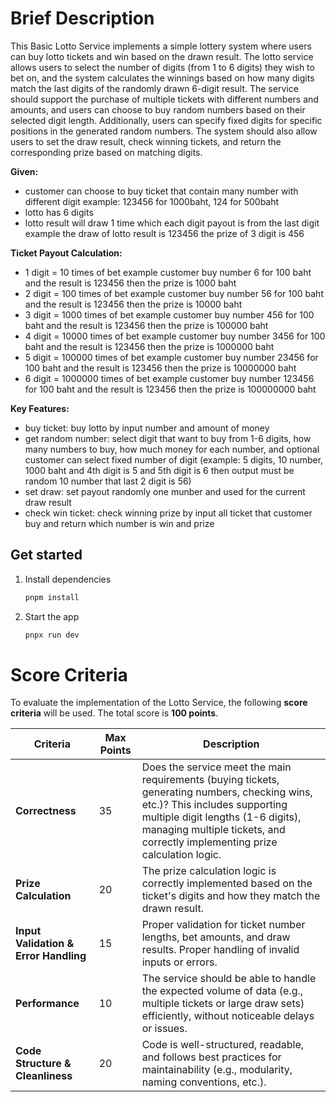 # Brief Description

This Basic Lotto Service implements a simple lottery system where users can buy lotto tickets and win based on the drawn result. The lotto service allows users to select the number of digits (from 1 to 6 digits) they wish to bet on, and the system calculates the winnings based on how many digits match the last digits of the randomly drawn 6-digit result. The service should support the purchase of multiple tickets with different numbers and amounts, and users can choose to buy random numbers based on their selected digit length. Additionally, users can specify fixed digits for specific positions in the generated random numbers. The system should also allow users to set the draw result, check winning tickets, and return the corresponding prize based on matching digits.

**Given:**

- customer can choose to buy ticket that contain many number with different digit example: 123456 for 1000baht, 124 for 500baht
- lotto has 6 digits
- lotto result will draw 1 time which each digit payout is from the last digit example the draw of lotto result is 123456 the prize of 3 digit is 456

**Ticket Payout Calculation:**

- 1 digit = 10 times of bet example customer buy number 6 for 100 baht and the result is 123456 then the prize is 1000 baht
- 2 digit = 100 times of bet example customer buy number 56 for 100 baht and the result is 123456 then the prize is 10000 baht
- 3 digit = 1000 times of bet example customer buy number 456 for 100 baht and the result is 123456 then the prize is 100000 baht
- 4 digit = 10000 times of bet example customer buy number 3456 for 100 baht and the result is 123456 then the prize is 1000000 baht
- 5 digit = 100000 times of bet example customer buy number 23456 for 100 baht and the result is 123456 then the prize is 10000000 baht
- 6 digit = 1000000 times of bet example customer buy number 123456 for 100 baht and the result is 123456 then the prize is 100000000 baht

**Key Features:**

- buy ticket: buy lotto by input number and amount of money
- get random number: select digit that want to buy from 1-6 digits, how many numbers to buy, how much money for each number, and optional customer can select fixed number of digit (example: 5 digits, 10 number, 1000 baht and 4th digit is 5 and 5th digit is 6 then output must be random 10 number that last 2 digit is 56)
- set draw: set payout randomly one munber and used for the current draw result
- check win ticket: check winning prize by input all ticket that customer buy and return which number is win and prize

## Get started

1. Install dependencies

   ```bash
   pnpm install
   ```

2. Start the app

   ```bash
   pnpx run dev
   ```

# Score Criteria

To evaluate the implementation of the Lotto Service, the following **score criteria** will be used. The total score is **100 points**.

| **Criteria**                          | **Max Points** | **Description**                                                                                                                                                                                                                                     |
| ------------------------------------- | -------------- | --------------------------------------------------------------------------------------------------------------------------------------------------------------------------------------------------------------------------------------------------- |
| **Correctness**                       | 35             | Does the service meet the main requirements (buying tickets, generating numbers, checking wins, etc.)? This includes supporting multiple digit lengths (1-6 digits), managing multiple tickets, and correctly implementing prize calculation logic. |
| **Prize Calculation**                 | 20             | The prize calculation logic is correctly implemented based on the ticket's digits and how they match the drawn result.                                                                                                                              |
| **Input Validation & Error Handling** | 15             | Proper validation for ticket number lengths, bet amounts, and draw results. Proper handling of invalid inputs or errors.                                                                                                                            |
| **Performance**                       | 10             | The service should be able to handle the expected volume of data (e.g., multiple tickets or large draw sets) efficiently, without noticeable delays or issues.                                                                                      |
| **Code Structure & Cleanliness**      | 20             | Code is well-structured, readable, and follows best practices for maintainability (e.g., modularity, naming conventions, etc.).                                                                                                                     |
